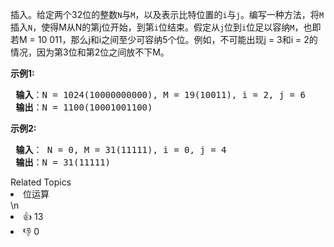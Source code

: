 <p>插入。给定两个32位的整数<code>N</code>与<code>M</code>，以及表示比特位置的<code>i</code>与<code>j</code>。编写一种方法，将<code>M</code>插入<code>N</code>，使得M从N的第j位开始，到第<code>i</code>位结束。假定从<code>j</code>位到<code>i</code>位足以容纳<code>M</code>，也即若M = 10 011，那么j和i之间至少可容纳5个位。例如，不可能出现j = 3和i = 2的情况，因为第3位和第2位之间放不下M。</p>

<p><strong>示例1:</strong></p>

<pre><strong> 输入</strong>：N = 1024(10000000000), M = 19(10011), i = 2, j = 6
<strong> 输出</strong>：N = 1100(10001001100)
</pre>

<p><strong>示例2:</strong></p>

<pre><strong> 输入</strong>： N = 0, M = 31(11111), i = 0, j = 4
<strong> 输出</strong>：N = 31(11111)
</pre>
<div><div>Related Topics</div><div><li>位运算</li></div></div>\n<div><li>👍 13</li><li>👎 0</li></div>